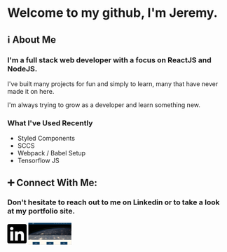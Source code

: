 # Welcome to my github, I'm Jeremy.
## :information_source: About Me
### I'm a full stack web developer with a focus on ReactJS and NodeJS.

I've built many projects for fun and simply to learn, many that have never made it on here.

I'm always trying to grow as a developer and learn something new.
### What I've Used Recently
* Styled Components
* SCCS
* Webpack / Babel Setup
* Tensorflow JS
## :heavy_plus_sign: Connect With Me:
### Don't hesitate to reach out to me on Linkedin or to take a look at my portfolio site.
<a href="https://linkedin.com/in/barber-jeremy" align="left"><img src="https://raw.githubusercontent.com/onlytruejeremy/onlytruejeremy/9bdb6aaeaf2f6e549d046bc30da2ec6effd782e4/linkedin.svg"  height="50px" /></a>
<a href="https://unlimitedcode.dev" align="left"><img src="https://github.com/onlytruejeremy/onlytruejeremy/blob/main/portfoliosite.PNG?raw=true"  height="50px"/></a>
